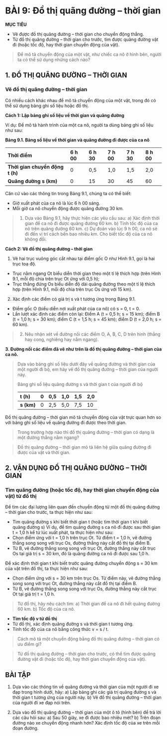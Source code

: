 # BÀI 9: Đồ thị quãng đường – thời gian

**MỤC TIÊU**
- Vẽ được đồ thị quãng đường – thời gian cho chuyển động thẳng.
- Từ đồ thị quãng đường – thời gian cho trước, tìm được quãng đường vật đi (hoặc tốc độ, hay thời gian chuyển động của vật).

> Để mô tả chuyển động của một vật, như chiếc ca nô ở hình bên, người ta có thể sử dụng những cách nào?

## 1. ĐỒ THỊ QUÃNG ĐƯỜNG – THỜI GIAN
### Vẽ đồ thị quãng đường – thời gian
Có nhiều cách khác nhau để mô tả chuyển động của một vật, trong đó có thể sử dụng bảng ghi số liệu hoặc đồ thị.

**Cách 1: Lập bảng ghi số liệu về thời gian và quãng đường**

Ví dụ: Để mô tả hành trình của một ca nô, người ta dùng bảng ghi số liệu như sau:

**Bảng 9.1. Bảng số liệu về thời gian và quãng đường đi được của ca nô**

| Thời điểm | 6 h 00 | 6 h 30 | 7 h 00 | 7 h 30 | 8 h 00 |
| :--- | :--- | :--- | :--- | :--- | :--- |
| **Thời gian chuyển động t (h)** | 0 | 0,5 | 1,0 | 1,5 | 2,0 |
| **Quãng đường s (km)** | 0 | 15 | 30 | 45 | 60 |

Căn cứ vào các thông tin trong Bảng 9.1, chúng ta có thể biết:
- Giờ xuất phát của ca nô là lúc 6 h 00 sáng.
- Mỗi giờ ca nô chuyển động được quãng đường 30 km.

> 1. Dựa vào Bảng 9.1, hãy thực hiện các yêu cầu sau:
> a) Xác định thời gian để ca nô đi được quãng đường 60 km.
> b) Tính tốc độ của ca nô trên quãng đường 60 km.
> c) Dự đoán vào lúc 9 h 00, ca nô sẽ đi đến vị trí cách bến bao nhiêu km. Cho biết tốc độ của ca nô không đổi.

**Cách 2: Vẽ đồ thị quãng đường – thời gian**
1. Vẽ hai trục vuông góc cắt nhau tại điểm gốc O như Hình 9.1, gọi là hai trục toạ độ.
- Trục nằm ngang Ot biểu diễn thời gian theo một tỉ lệ thích hợp (trên Hình 9.1, mỗi độ chia trên trục Ot ứng với 0,5 h);
- Trục thẳng đứng Os biểu diễn độ dài quãng đường theo một tỉ lệ thích hợp (trên Hình 9.1, mỗi độ chia trên trục Os ứng với 15 km).
2. Xác định các điểm có giá trị s và t tương ứng trong Bảng 9.1.
- Điểm gốc O (biểu diễn nơi xuất phát của ca nô) có s = 0, t = 0.
- Lần lượt xác định các điểm còn lại: Điểm A (t = 0,5 h; s = 15 km); điểm B (t = 1,0 h; s = 30 km); điểm C (t = 1,5 h; s = 45 km); điểm D (t = 2,0 h; s = 60 km).

> 2. Nêu nhận xét về đường nối các điểm O, A, B, C, D trên hình (thẳng hay cong, nghiêng hay nằm ngang).

**3. Đường nối các điểm đã vẽ như trên là đồ thị quãng đường – thời gian của ca nô.**

> Dựa vào bảng ghi số liệu dưới đây về quãng đường và thời gian của một người đi bộ, em hãy vẽ đồ thị quãng đường – thời gian của người này.
>
> Bảng ghi số liệu quãng đường s và thời gian t của người đi bộ
>
> | t (h) | 0 | 0,5 | 1,0 | 1,5 | 2,0 |
> | :--- | :- | :-- | :-- | :-- | :-- |
> | **s (km)** | 0 | 2,5 | 5,0 | 7,5 | 10 |

Đồ thị quãng đường – thời gian mô tả chuyển động của vật trực quan hơn so với bảng ghi số liệu về quãng đường đi được theo thời gian.

> Trong trường hợp nào thì đồ thị quãng đường – thời gian có dạng là một đường thẳng nằm ngang?

> Đồ thị quãng đường – thời gian mô tả liên hệ giữa quãng đường đi được của vật và thời gian.

## 2. VẬN DỤNG ĐỒ THỊ QUÃNG ĐƯỜNG – THỜI GIAN
### Tìm quãng đường (hoặc tốc độ, hay thời gian chuyển động của vật) từ đồ thị
Để tìm các đại lượng liên quan đến chuyển động từ một đồ thị quãng đường – thời gian cho trước, ta thực hiện như sau:
- Tìm quãng đường s khi biết thời gian t (hoặc tìm thời gian t khi biết quãng đường s)
Ví dụ, để tìm quãng đường s ca nô đi được sau thời gian t = 1,0 h kể từ lúc xuất phát, ta thực hiện như sau:
- Chọn điểm ứng với t = 1,0 h trên trục Ot. Từ điểm t = 1,0 h, vẽ đường thẳng song song với trục Os, đường thẳng này cắt đồ thị tại điểm B.
- Từ B, vẽ đường thẳng song song với trục Ot, đường thẳng này cắt trục Os tại giá trị s = 30 km, đó là quãng đường ca nô đi được sau 1,0 h.

Để xác định thời gian t khi biết trước quãng đường chuyển động s = 30 km của vật trên đồ thị, ta thực hiện như sau:
- Chọn điểm ứng với s = 30 km trên trục Os. Từ điểm này, vẽ đường thẳng song song với trục Ot, đường thẳng này cắt đồ thị tại điểm B.
- Từ B, vẽ đường thẳng song song với trục Os, đường thẳng này cắt trục Ot tại giá trị t = 1,0 h.

> Từ đồ thị, hãy nêu cách tìm:
> a) Thời gian để ca nô đi hết quãng đường 60 km.
> b) Tốc độ của ca nô.

- **Tìm tốc độ v từ đồ thị**
- Từ đồ thị, xác định quãng đường s và thời gian t tương ứng.
- Tính tốc độ của ca nô bằng công thức v = s / t.

> Cách mô tả một chuyển động bằng đồ thị quãng đường – thời gian có ưu điểm gì?

> Từ đồ thị quãng đường – thời gian cho trước, có thể tìm được quãng đường vật đi (hoặc tốc độ, hay thời gian chuyển động của vật).

## BÀI TẬP

1. Dựa vào các thông tin về quãng đường và thời gian của một người đi xe đạp trong hình dưới, hãy:
a) Lập bảng ghi các giá trị quãng đường s và thời gian t tương ứng của người này.
b) Vẽ đồ thị quãng đường – thời gian của người đi xe đạp nói trên.

2. Dựa vào đồ thị quãng đường – thời gian của một ô tô (hình bên) để trả lời các câu hỏi sau:
a) Sau 50 giây, xe đi được bao nhiêu mét?
b) Trên đoạn đường nào xe chuyển động nhanh hơn? Xác định tốc độ của xe trên mỗi đoạn đường.
